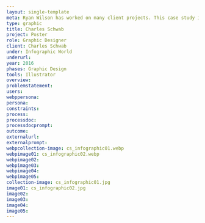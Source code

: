 ```yaml
---
layout: single-template
meta: Ryan Wilson has worked on many client projects. This case study is an example of some of the excellent product design work he could do on your project.
type: graphic
title: Charles Schwab
project: Poster
role: Graphic Designer
client: Charles Schwab
under: Infographic World
underurl:
year: 2016
phases: Graphic Design
tools: Illustrator
overview:
problemstatement:
users:
webppersona:
persona:
constraints:
process:
processdoc:
processdocprompt:
outcome:
externalurl:
externalprompt:
webpcollection-image: cs_infographic01.webp
webpimage01: cs_infographic02.webp
webpimage02:
webpimage03:
webpimage04:
webpimage05:
collection-image: cs_infographic01.jpg
image01: cs_infographic02.jpg
image02:
image03:
image04:
image05:
---
```

